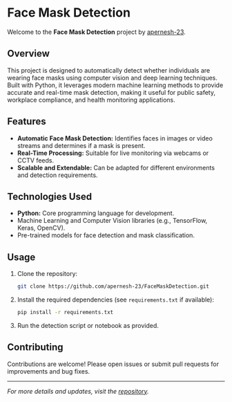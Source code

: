 # Face Mask Detection

Welcome to the **Face Mask Detection** project by [apernesh-23](https://github.com/apernesh-23).

## Overview

This project is designed to automatically detect whether individuals are wearing face masks using computer vision and deep learning techniques. Built with Python, it leverages modern machine learning methods to provide accurate and real-time mask detection, making it useful for public safety, workplace compliance, and health monitoring applications.

## Features

- **Automatic Face Mask Detection:** Identifies faces in images or video streams and determines if a mask is present.
- **Real-Time Processing:** Suitable for live monitoring via webcams or CCTV feeds.
- **Scalable and Extendable:** Can be adapted for different environments and detection requirements.

## Technologies Used

- **Python:** Core programming language for development.
- Machine Learning and Computer Vision libraries (e.g., TensorFlow, Keras, OpenCV).
- Pre-trained models for face detection and mask classification.

## Usage

1. Clone the repository:
   ```bash
   git clone https://github.com/apernesh-23/FaceMaskDetection.git
   ```
2. Install the required dependencies (see `requirements.txt` if available):
   ```bash
   pip install -r requirements.txt
   ```
3. Run the detection script or notebook as provided.

## Contributing

Contributions are welcome! Please open issues or submit pull requests for improvements and bug fixes.

---

*For more details and updates, visit the [repository](https://github.com/apernesh-23/FaceMaskDetection).*
